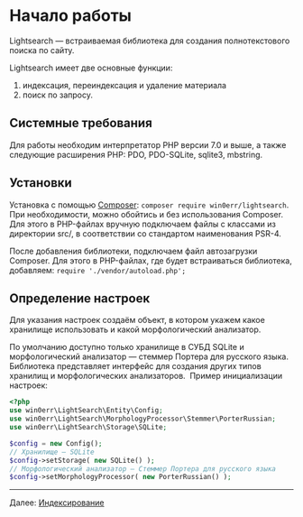 # Начало работы
Lightsearch — встраиваемая библиотека для создания полнотекстового поиска по сайту.  

Lightsearch имеет две основные функции: 
1. индексация, переиндексация и удаление материала 
2. поиск по запросу. 

## Системные требования 
Для работы необходим интерпретатор PHP версии 7.0 и выше, а также следующие расширения PHP: PDO, PDO-SQLite, sqlite3, mbstring.

## Установки
Установка с помощью [Composer](https://getcomposer.org/download/):
`composer require win0err/lightsearch`. При необходимости, можно обойтись и без использования Composer. Для этого в PHP-файлах вручную подключаем файлы с классами из директории src/, в соответствии со стандартом наименования PSR-4.

После добавления библиотеки, подключаем файл автозагрузки Composer. Для этого в PHP-файлах, где будет встраиваться библиотека, добавляем:
`require './vendor/autoload.php';`

## Определение настроек
Для указания настроек создаём объект, в котором укажем какое хранилище использовать и какой морфологический анализатор.

По умолчанию доступно только хранилище в СУБД SQLite и морфологический анализатор — стеммер Портера для русского языка. Библиотека представляет интерфейс для создания других типов хранилищ и морфологических анализаторов. 
Пример инициализации настроек:
```php
<?php
use win0err\LightSearch\Entity\Config;
use win0err\LightSearch\MorphologyProcessor\Stemmer\PorterRussian;
use win0err\LightSearch\Storage\SQLite;

$config = new Config();
// Хранилище — SQLite
$config->setStorage( new SQLite() );
// Морфологический анализатор — Стеммер Портера для русского языка 
$config->setMorphologyProcessor( new PorterRussian() ); 
```

---
Далее: [Индексирование](indexing.md)
